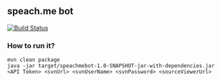 ## speach.me bot

[![Build Status](https://travis-ci.org/seblm/speachmebot.svg?branch=master)](https://travis-ci.org/seblm/speachmebot)

### How to run it?

    mvn clean package
    java -jar target/speachmebot-1.0-SNAPSHOT-jar-with-dependencies.jar <API Token> <svnUrl> <svnUserName> <svnPassword> <sourceViewerUrl>
